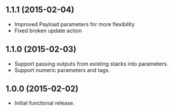 ## 1.1.1 (2015-02-04)

- Improved Payload parameters for more flexibility
- Fixed broken update action

## 1.1.0 (2015-02-03)

- Support passing outputs from existing stacks into parameters.
- Support numeric parameters and tags.

## 1.0.0 (2015-02-02)

- Initial functional release.
